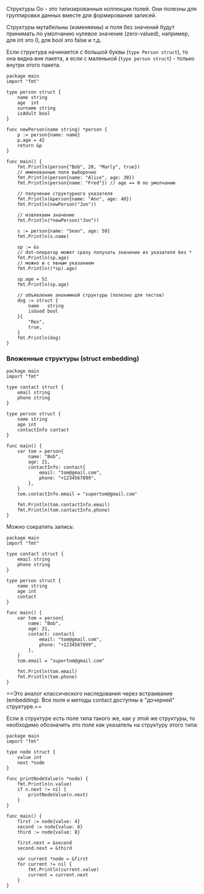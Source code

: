 
Структуры Go - это типизированные коллекции полей. Они полезны для группировки данных вместе для формирования записей.

Структуры мутабельны (изменяемы) и поля без значений будут принимать по умолчанию нулевое значение (zero-valued), например, для int это 0, для bool это false и т.д.

Если структура начинается с большой буквы (`type Person struct`), то она видна вне пакета, а если с маленькой (`type person struct`) - только внутри этого пакета.

```run-go
package main
import "fmt"

type person struct {
    name string
    age  int
    surname string
    isAdult bool
}

func newPerson(name string) *person {
    p := person{name: name}
    p.age = 42
    return &p
}

func main() {
    fmt.Println(person{"Bob", 20, "Marly", true})
    // именованные поля выборочно
    fmt.Println(person{name: "Alice", age: 30})
    fmt.Println(person{name: "Fred"}) // age == 0 по умолчанию

	// получение структурного указателя
    fmt.Println(&person{name: "Ann", age: 40})
	fmt.Println(newPerson("Jon"))

	// извлекаем значение
    fmt.Println(*newPerson("Jon"))

    s := person{name: "Sean", age: 50}
    fmt.Println(s.name)

    sp := &s
    // dot-оператор может сразу получать значение из указателя без *
    fmt.Println(sp.age)
    // можно и с явным указанием
    fmt.Println((*sp).age)

    sp.age = 51
    fmt.Println(sp.age)

	// объявление анонимной структуры (полезно для тестов)
    dog := struct {
        name   string
        isGood bool
    }{
        "Rex",
        true,
    }
    fmt.Println(dog)
}
```

### Вложенные структуры (struct embedding)

```run-go
package main
import "fmt"

type contact struct {
	email string
	phone string
}

type person struct {
	name string
	age int
	contactInfo contact
}

func main() {
	var tom = person{
		name: "Bob",
		age: 21,
		contactInfo: contact{
			email: "tom@gmail.com",
			phone: "+1234567899",
		},
	}
	tom.contactInfo.email = "supertom@gmail.com"
	
	fmt.Println(tom.contactInfo.email)
	fmt.Println(tom.contactInfo.phone)
}
```

Можно сократить запись:
```run-go
package main
import "fmt"

type contact struct {
	email string
	phone string
}

type person struct {
	name string
	age int
	contact
}

func main() {
	var tom = person{
		name: "Bob",
		age: 21,
		contact: contact{
			email: "tom@gmail.com",
			phone: "+1234567899",
		},
	}
	tom.email = "supertom@gmail.com"
	
	fmt.Println(tom.email)
	fmt.Println(tom.phone)
}

```

==Это аналог классического наследования через встраивание (embedding). Все поля и методы contact доступны в "дочерней" структуре.==

Если в структуре есть поле типа такого же, как у этой же структуры, то необходимо обозначить это поле как указатель на структуру этого типа:
```run-go
package main
import "fmt"

type node struct {
	value int
	next *node
}

func printNodeValue(n *node) {
	fmt.Println(n.value)
	if n.next != nil {
		printNodeValue(n.next)
	}
}

func main() {
	first := node{value: 4}
	second := node{value: 6}
	third := node{value: 8}
	
	first.next = &second
	second.next = &third
	
	var current *node = &first
	for current != nil {
		fmt.Println(current.value)
		current = current.next
	}
}
```
